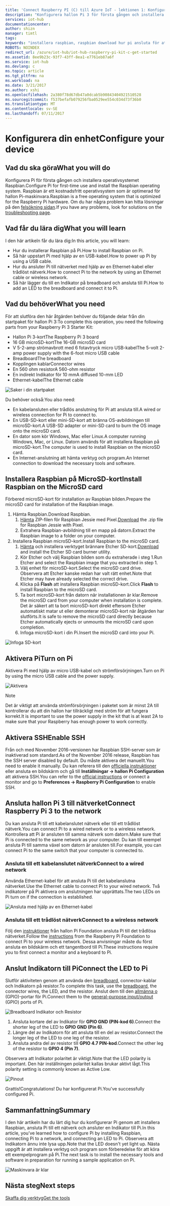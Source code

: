 ```yaml
---
title: 'Connect Raspberry PI (C) till Azure IoT - lektionen 1: Konfigurera enhet | Microsoft Docs'
description: "Konfigurera hallon Pi 3 för första gången och installera Raspbian OS, ett ledigt operativsystem som är optimerad för hallon Pi-maskinvara."
services: iot-hub
documentationcenter: 
author: shizn
manager: timtl
tags: 
keywords: "installera raspbian, raspbian download hur pi ansluta för att installera raspbian, raspbian inställningar, raspberry pi installera raspbian, raspberry pi installera os, raspberry pi sd-kort installera, hallon, ansluta till raspberry pi, raspberry pi-anslutning"
ROBOTS: NOINDEX
redirect_url: /azure/iot-hub/iot-hub-raspberry-pi-kit-c-get-started
ms.assetid: 8ee9b23c-93f7-43ff-8ea1-e7761eb87a6f
ms.service: iot-hub
ms.devlang: c
ms.topic: article
ms.tgt_pltfrm: na
ms.workload: na
ms.date: 3/21/2017
ms.author: xshi
ms.openlocfilehash: 2a380f78d67db47a0dcab5b90843404921510528
ms.sourcegitcommit: f537befafb079256fba0529ee554c034d73f36b0
ms.translationtype: MT
ms.contentlocale: sv-SE
ms.lasthandoff: 07/11/2017
---
```

# <a name="configure-your-device"></a><span data-ttu-id="c6fa0-104">Konfigurera din enhet</span><span class="sxs-lookup"><span data-stu-id="c6fa0-104">Configure your device</span></span>
## <a name="what-you-will-do"></a><span data-ttu-id="c6fa0-105">Vad du ska göra</span><span class="sxs-lookup"><span data-stu-id="c6fa0-105">What you will do</span></span>
<span data-ttu-id="c6fa0-106">Konfigurera Pi för första gången och installera operativsystemet Raspbian.</span><span class="sxs-lookup"><span data-stu-id="c6fa0-106">Configure Pi for first-time use and install the Raspbian operating system.</span></span> <span data-ttu-id="c6fa0-107">Raspbian är ett kostnadsfritt operativsystem som är optimerad för hallon Pi-maskinvara.</span><span class="sxs-lookup"><span data-stu-id="c6fa0-107">Raspbian is a free operating system that is optimized for the Raspberry Pi hardware.</span></span> <span data-ttu-id="c6fa0-108">Om du har några problem kan hitta lösningar på den [felsökning sidan](iot-hub-raspberry-pi-kit-c-troubleshooting.md).</span><span class="sxs-lookup"><span data-stu-id="c6fa0-108">If you have any problems, look for solutions on the [troubleshooting page](iot-hub-raspberry-pi-kit-c-troubleshooting.md).</span></span>

## <a name="what-you-will-learn"></a><span data-ttu-id="c6fa0-109">Vad får du lära dig</span><span class="sxs-lookup"><span data-stu-id="c6fa0-109">What you will learn</span></span>
<span data-ttu-id="c6fa0-110">I den här artikeln får du lära dig:</span><span class="sxs-lookup"><span data-stu-id="c6fa0-110">In this article, you will learn:</span></span>

* <span data-ttu-id="c6fa0-111">Hur du installerar Raspbian på Pi.</span><span class="sxs-lookup"><span data-stu-id="c6fa0-111">How to install Raspbian on Pi.</span></span>
* <span data-ttu-id="c6fa0-112">Så här uppstart Pi med hjälp av en USB-kabel.</span><span class="sxs-lookup"><span data-stu-id="c6fa0-112">How to power up Pi by using a USB cable.</span></span>
* <span data-ttu-id="c6fa0-113">Hur du ansluter Pi till nätverket med hjälp av en Ethernet-kabel eller trådlöst nätverk.</span><span class="sxs-lookup"><span data-stu-id="c6fa0-113">How to connect Pi to the network by using an Ethernet cable or wireless network.</span></span>
* <span data-ttu-id="c6fa0-114">Så här lägger du till en Indikator på breadboard och ansluta till Pi.</span><span class="sxs-lookup"><span data-stu-id="c6fa0-114">How to add an LED to the breadboard and connect it to Pi.</span></span>

## <a name="what-you-need"></a><span data-ttu-id="c6fa0-115">Vad du behöver</span><span class="sxs-lookup"><span data-stu-id="c6fa0-115">What you need</span></span>
<span data-ttu-id="c6fa0-116">För att slutföra den här åtgärden behöver du följande delar från din startpaket för hallon Pi 3:</span><span class="sxs-lookup"><span data-stu-id="c6fa0-116">To complete this operation, you need the following parts from your Raspberry Pi 3 Starter Kit:</span></span>

* <span data-ttu-id="c6fa0-117">Hallon Pi 3-kort</span><span class="sxs-lookup"><span data-stu-id="c6fa0-117">The Raspberry Pi 3 board</span></span>
* <span data-ttu-id="c6fa0-118">16 GB microSD-kort</span><span class="sxs-lookup"><span data-stu-id="c6fa0-118">The 16-GB microSD card</span></span>
* <span data-ttu-id="c6fa0-119">V 5-2-amp strömavbrott med 6 fotavtryck micro USB-kabel</span><span class="sxs-lookup"><span data-stu-id="c6fa0-119">The 5-volt 2-amp power supply with the 6-foot micro USB cable</span></span>
* <span data-ttu-id="c6fa0-120">Breadboard</span><span class="sxs-lookup"><span data-stu-id="c6fa0-120">The breadboard</span></span>
* <span data-ttu-id="c6fa0-121">Kopplingen kablar</span><span class="sxs-lookup"><span data-stu-id="c6fa0-121">Connector wires</span></span>
* <span data-ttu-id="c6fa0-122">En 560 ohm resistor</span><span class="sxs-lookup"><span data-stu-id="c6fa0-122">A 560-ohm resistor</span></span>
* <span data-ttu-id="c6fa0-123">En indirekt Indikator för 10 mm</span><span class="sxs-lookup"><span data-stu-id="c6fa0-123">A diffused 10-mm LED</span></span>
* <span data-ttu-id="c6fa0-124">Ethernet-kabel</span><span class="sxs-lookup"><span data-stu-id="c6fa0-124">The Ethernet cable</span></span>

![Saker i din startpaket](media/iot-hub-raspberry-pi-lessons/lesson1/starter_kit.jpg)

<span data-ttu-id="c6fa0-126">Du behöver också:</span><span class="sxs-lookup"><span data-stu-id="c6fa0-126">You also need:</span></span>

* <span data-ttu-id="c6fa0-127">En kabelansluten eller trådlös anslutning för Pi att ansluta till.</span><span class="sxs-lookup"><span data-stu-id="c6fa0-127">A wired or wireless connection for Pi to connect to.</span></span>
* <span data-ttu-id="c6fa0-128">En USB-SD-kort eller mini-SD-kort att bränna OS-avbildningen till microSD-kort.</span><span class="sxs-lookup"><span data-stu-id="c6fa0-128">A USB-SD adapter or mini-SD card to burn the OS image onto the microSD card.</span></span>
* <span data-ttu-id="c6fa0-129">En dator som kör Windows, Mac eller Linux.</span><span class="sxs-lookup"><span data-stu-id="c6fa0-129">A computer running Windows, Mac, or Linux.</span></span> <span data-ttu-id="c6fa0-130">Datorn används för att installera Raspbian på microSD-kort.</span><span class="sxs-lookup"><span data-stu-id="c6fa0-130">The computer is used to install Raspbian on the microSD card.</span></span>
* <span data-ttu-id="c6fa0-131">En Internet-anslutning att hämta verktyg och program.</span><span class="sxs-lookup"><span data-stu-id="c6fa0-131">An Internet connection to download the necessary tools and software.</span></span>

## <a name="install-raspbian-on-the-microsd-card"></a><span data-ttu-id="c6fa0-132">Installera Raspbian på MicroSD-kort</span><span class="sxs-lookup"><span data-stu-id="c6fa0-132">Install Raspbian on the MicroSD card</span></span>
<span data-ttu-id="c6fa0-133">Förbered microSD-kort för installation av Raspbian bilden.</span><span class="sxs-lookup"><span data-stu-id="c6fa0-133">Prepare the microSD card for installation of the Raspbian image.</span></span>

1. <span data-ttu-id="c6fa0-134">Hämta Raspbian.</span><span class="sxs-lookup"><span data-stu-id="c6fa0-134">Download Raspbian.</span></span>
   1. <span data-ttu-id="c6fa0-135">[Hämta](https://www.raspberrypi.org/downloads/raspbian/) ZIP-filen för Raspbian Jessie med Pixel.</span><span class="sxs-lookup"><span data-stu-id="c6fa0-135">[Download](https://www.raspberrypi.org/downloads/raspbian/) the .zip file for Raspbian Jessie with Pixel.</span></span>
   2. <span data-ttu-id="c6fa0-136">Extrahera Raspbian-avbildning till en mapp på datorn.</span><span class="sxs-lookup"><span data-stu-id="c6fa0-136">Extract the Raspbian image to a folder on your computer.</span></span>
2. <span data-ttu-id="c6fa0-137">Installera Raspbian microSD-kort.</span><span class="sxs-lookup"><span data-stu-id="c6fa0-137">Install Raspbian to the microSD card.</span></span>
   1. <span data-ttu-id="c6fa0-138">[Hämta](https://www.etcher.io) och installera verktyget brännare Etcher SD-kort.</span><span class="sxs-lookup"><span data-stu-id="c6fa0-138">[Download](https://www.etcher.io) and install the Etcher SD card burner utility.</span></span>
   2. <span data-ttu-id="c6fa0-139">Kör Etcher och välj Raspbian bilden som du extraherade i steg 1.</span><span class="sxs-lookup"><span data-stu-id="c6fa0-139">Run Etcher and select the Raspbian image that you extracted in step 1.</span></span>
   3. <span data-ttu-id="c6fa0-140">Välj enhet för microSD-kort.</span><span class="sxs-lookup"><span data-stu-id="c6fa0-140">Select the microSD card drive.</span></span>
      <span data-ttu-id="c6fa0-141">Observera att Etcher kanske redan har valt rätt enhet.</span><span class="sxs-lookup"><span data-stu-id="c6fa0-141">Note that Etcher may have already selected the correct drive.</span></span>
   4. <span data-ttu-id="c6fa0-142">Klicka på **Flash** att installera Raspbian microSD-kort.</span><span class="sxs-lookup"><span data-stu-id="c6fa0-142">Click **Flash** to install Raspbian to the microSD card.</span></span>
   5. <span data-ttu-id="c6fa0-143">Ta bort microSD-kort från datorn när installationen är klar.</span><span class="sxs-lookup"><span data-stu-id="c6fa0-143">Remove the microSD card from your computer when installation is complete.</span></span>
      <span data-ttu-id="c6fa0-144">Det är säkert att ta bort microSD-kort direkt eftersom Etcher automatiskt matar ut eller demonterar microSD-kort när åtgärden har slutförts.</span><span class="sxs-lookup"><span data-stu-id="c6fa0-144">It is safe to remove the microSD card directly because Etcher automatically ejects or unmounts the microSD card upon completion.</span></span>
   6. <span data-ttu-id="c6fa0-145">Infoga microSD-kort i din Pi.</span><span class="sxs-lookup"><span data-stu-id="c6fa0-145">Insert the microSD card into your Pi.</span></span>

![Infoga SD-kort](media/iot-hub-raspberry-pi-lessons/lesson1/insert_sdcard.jpg)

## <a name="turn-on-pi"></a><span data-ttu-id="c6fa0-147">Aktivera Pi</span><span class="sxs-lookup"><span data-stu-id="c6fa0-147">Turn on Pi</span></span>
<span data-ttu-id="c6fa0-148">Aktivera Pi med hjälp av micro USB-kabel och strömförsörjningen.</span><span class="sxs-lookup"><span data-stu-id="c6fa0-148">Turn on Pi by using the micro USB cable and the power supply.</span></span>

![Aktivera](media/iot-hub-raspberry-pi-lessons/lesson1/micro_usb_power_on.jpg)

> [!NOTE]
> <span data-ttu-id="c6fa0-150">Det är viktigt att använda strömförsörjningen i paketet som är minst 2A till kontrollerar du att din hallon har tillräckligt med ström för att fungera korrekt.</span><span class="sxs-lookup"><span data-stu-id="c6fa0-150">It is important to use the power supply in the kit that is at least 2A to make sure that your Raspberry has enough power to work correctly.</span></span>

## <a name="enable-ssh"></a><span data-ttu-id="c6fa0-151">Aktivera SSH</span><span class="sxs-lookup"><span data-stu-id="c6fa0-151">Enable SSH</span></span>
<span data-ttu-id="c6fa0-152">Från och med November 2016-versionen har Raspbian SSH-server som är inaktiverad som standard.</span><span class="sxs-lookup"><span data-stu-id="c6fa0-152">As of the November 2016 release, Raspbian has the SSH server disabled by default.</span></span> <span data-ttu-id="c6fa0-153">Du måste aktivera det manuellt.</span><span class="sxs-lookup"><span data-stu-id="c6fa0-153">You need to enable it manually.</span></span> <span data-ttu-id="c6fa0-154">Du kan referera till den [officiella instruktioner](https://www.raspberrypi.org/documentation/remote-access/ssh/) eller ansluta en bildskärm och gå till **Inställningar -> hallon Pi Configuration** att aktivera SSH.</span><span class="sxs-lookup"><span data-stu-id="c6fa0-154">You can refer to the [official instructions](https://www.raspberrypi.org/documentation/remote-access/ssh/) or connect a monitor and go to **Preferences -> Raspberry Pi Configuration** to enable SSH.</span></span>

## <a name="connect-raspberry-pi-3-to-the-network"></a><span data-ttu-id="c6fa0-155">Ansluta hallon Pi 3 till nätverket</span><span class="sxs-lookup"><span data-stu-id="c6fa0-155">Connect Raspberry Pi 3 to the network</span></span>
<span data-ttu-id="c6fa0-156">Du kan ansluta Pi till ett kabelanslutet nätverk eller till ett trådlöst nätverk.</span><span class="sxs-lookup"><span data-stu-id="c6fa0-156">You can connect Pi to a wired network or to a wireless network.</span></span> <span data-ttu-id="c6fa0-157">Kontrollera att Pi är ansluten till samma nätverk som datorn.</span><span class="sxs-lookup"><span data-stu-id="c6fa0-157">Make sure that Pi is connected to the same network as your computer.</span></span> <span data-ttu-id="c6fa0-158">Du kan till exempel ansluta Pi till samma växel som datorn är ansluten till.</span><span class="sxs-lookup"><span data-stu-id="c6fa0-158">For example, you can connect Pi to the same switch that your computer is connected to.</span></span>

### <a name="connect-to-a-wired-network"></a><span data-ttu-id="c6fa0-159">Ansluta till ett kabelanslutet nätverk</span><span class="sxs-lookup"><span data-stu-id="c6fa0-159">Connect to a wired network</span></span>
<span data-ttu-id="c6fa0-160">Använda Ethernet-kabel för att ansluta Pi till det kabelanslutna nätverket.</span><span class="sxs-lookup"><span data-stu-id="c6fa0-160">Use the Ethernet cable to connect Pi to your wired network.</span></span> <span data-ttu-id="c6fa0-161">Två indikatorer på Pi aktivera om anslutningen har upprättats.</span><span class="sxs-lookup"><span data-stu-id="c6fa0-161">The two LEDs on Pi turn on if the connection is established.</span></span>

![Ansluta med hjälp av en Ethernet-kabel](media/iot-hub-raspberry-pi-lessons/lesson1/connect_ethernet.jpg)

### <a name="connect-to-a-wireless-network"></a><span data-ttu-id="c6fa0-163">Ansluta till ett trådlöst nätverk</span><span class="sxs-lookup"><span data-stu-id="c6fa0-163">Connect to a wireless network</span></span>
<span data-ttu-id="c6fa0-164">Följ den [instruktioner](https://www.raspberrypi.org/learning/software-guide/wifi/) från hallon Pi Foundation ansluta Pi till det trådlösa nätverket.</span><span class="sxs-lookup"><span data-stu-id="c6fa0-164">Follow the [instructions](https://www.raspberrypi.org/learning/software-guide/wifi/) from the Raspberry Pi Foundation to connect Pi to your wireless network.</span></span> <span data-ttu-id="c6fa0-165">Dessa anvisningar måste du först ansluta en bildskärm och ett tangentbord till Pi.</span><span class="sxs-lookup"><span data-stu-id="c6fa0-165">These instructions require you to first connect a monitor and a keyboard to Pi.</span></span>

## <a name="connect-the-led-to-pi"></a><span data-ttu-id="c6fa0-166">Anslut Indikatorn till Pi</span><span class="sxs-lookup"><span data-stu-id="c6fa0-166">Connect the LED to Pi</span></span>
<span data-ttu-id="c6fa0-167">Slutför aktiviteten genom att använda den [breadboard](https://learn.sparkfun.com/tutorials/how-to-use-a-breadboard), connector-kablar och Indikatorn på resistor.</span><span class="sxs-lookup"><span data-stu-id="c6fa0-167">To complete this task, use the [breadboard](https://learn.sparkfun.com/tutorials/how-to-use-a-breadboard), the connector wires, the LED, and the resistor.</span></span> <span data-ttu-id="c6fa0-168">Anslut dem till den [allmänna o](https://www.raspberrypi.org/documentation/usage/gpio/) (GPIO)-portar för Pi.</span><span class="sxs-lookup"><span data-stu-id="c6fa0-168">Connect them to the [general-purpose input/output](https://www.raspberrypi.org/documentation/usage/gpio/) (GPIO) ports of Pi.</span></span>

![Breadboard Indikator och Resistor](media/iot-hub-raspberry-pi-lessons/lesson1/breadboard_led_resistor.jpg)

1. <span data-ttu-id="c6fa0-170">Ansluta kortare del av Indikator för **GPIO GND (PIN-kod 6)**.</span><span class="sxs-lookup"><span data-stu-id="c6fa0-170">Connect the shorter leg of the LED to **GPIO GND (Pin 6)**.</span></span>
2. <span data-ttu-id="c6fa0-171">Längre del av Indikatorn för att ansluta till en del av resistor.</span><span class="sxs-lookup"><span data-stu-id="c6fa0-171">Connect the longer leg of the LED to one leg of the resistor.</span></span>
3. <span data-ttu-id="c6fa0-172">Ansluta andra del av resistor till **GPIO 4.7 PIN-kod**.</span><span class="sxs-lookup"><span data-stu-id="c6fa0-172">Connect the other leg of the resistor to **GPIO 4 (Pin 7)**.</span></span>

<span data-ttu-id="c6fa0-173">Observera att Indikator polaritet är viktigt.</span><span class="sxs-lookup"><span data-stu-id="c6fa0-173">Note that the LED polarity is important.</span></span> <span data-ttu-id="c6fa0-174">Den här inställningen polaritet kallas brukar aktivt lågt.</span><span class="sxs-lookup"><span data-stu-id="c6fa0-174">This polarity setting is commonly known as Active Low.</span></span>

![Pinout](media/iot-hub-raspberry-pi-lessons/lesson1/pinout_breadboard.png)

<span data-ttu-id="c6fa0-176">Grattis!</span><span class="sxs-lookup"><span data-stu-id="c6fa0-176">Congratulations!</span></span> <span data-ttu-id="c6fa0-177">Du har konfigurerat Pi.</span><span class="sxs-lookup"><span data-stu-id="c6fa0-177">You've successfully configured Pi.</span></span>

## <a name="summary"></a><span data-ttu-id="c6fa0-178">Sammanfattning</span><span class="sxs-lookup"><span data-stu-id="c6fa0-178">Summary</span></span>
<span data-ttu-id="c6fa0-179">I den här artikeln har du lärt dig hur du konfigurerar Pi genom att installera Raspbian, ansluta Pi till ett nätverk och ansluter en Indikator till Pi.</span><span class="sxs-lookup"><span data-stu-id="c6fa0-179">In this article, you’ve learned how to configure Pi by installing Raspbian, connecting Pi to a network, and connecting an LED to Pi.</span></span> <span data-ttu-id="c6fa0-180">Observera att Indikatorn ännu inte lysa upp.</span><span class="sxs-lookup"><span data-stu-id="c6fa0-180">Note that the LED doesn't yet light up.</span></span> <span data-ttu-id="c6fa0-181">Nästa uppgift är att installera verktyg och program som förberedelse för att köra ett exempelprogram på Pi.</span><span class="sxs-lookup"><span data-stu-id="c6fa0-181">The next task is to install the necessary tools and software in preparation for running a sample application on Pi.</span></span>

![Maskinvara är klar](media/iot-hub-raspberry-pi-lessons/lesson1/hardware_ready.jpg)

## <a name="next-steps"></a><span data-ttu-id="c6fa0-183">Nästa steg</span><span class="sxs-lookup"><span data-stu-id="c6fa0-183">Next steps</span></span>
[<span data-ttu-id="c6fa0-184">Skaffa dig verktyg</span><span class="sxs-lookup"><span data-stu-id="c6fa0-184">Get the tools</span></span>](iot-hub-raspberry-pi-kit-c-lesson1-get-the-tools-win32.md)

